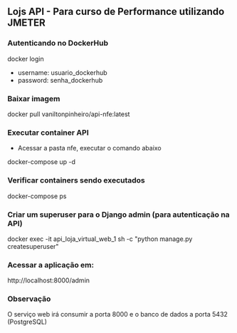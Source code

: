 ## Lojs API - Para curso de Performance utilizando JMETER

### Autenticando no DockerHub

docker login 

- username: usuario_dockerhub
- password: senha_dockerhub

### Baixar imagem

docker pull vaniltonpinheiro/api-nfe:latest

### Executar container API

- Acessar a pasta nfe, executar o comando abaixo

docker-compose up -d

### Verificar containers sendo executados

docker-compose ps

### Criar um superuser para o Django admin (para autenticação na API)

docker exec -it api_loja_virtual_web_1 sh -c "python manage.py createsuperuser"

### Acessar a aplicação em:

http://localhost:8000/admin

### Observação

O serviço web irá consumir a porta 8000 e o banco de dados a porta 5432 (PostgreSQL) 
